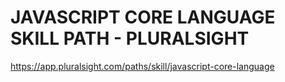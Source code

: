 # JAVASCRIPT CORE LANGUAGE SKILL PATH - PLURALSIGHT

https://app.pluralsight.com/paths/skill/javascript-core-language
